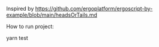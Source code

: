 Inspired by https://github.com/ergoplatform/ergoscript-by-example/blob/main/headsOrTails.md

How to run project:

yarn test